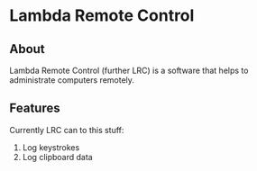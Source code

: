 # Lambda Remote Control

## About

Lambda Remote Control (further LRC) is a software that helps to administrate computers remotely.

## Features

Currently LRC can to this stuff:

1. Log keystrokes
2. Log clipboard data
